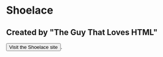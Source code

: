# Shoelace
## Created by "The Guy That Loves HTML"
<link href="main.css" rel="stylesheet">
<button type="button" href="//theguythatloveshtml.github.io/shoestrap" class="btn-primary">Visit the Shoelace site</button>. 
